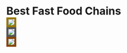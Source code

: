 <!DOCTYPE html>
<html>
<head>
</head>
<body>



<h1>Best Fast Food Chains

<div> 

<img src="https://cdn.iconscout.com/icon/free/png-256/mcdonalds-3384870-2822951.png" style="border:5px solid #970" />

</div>

<div>

<img src="https://d2q79iu7y748jz.cloudfront.net/s/_squarelogo/256x256/783b3fc6777faf3e054f79f520c27e9c" style="border:5px solid #555" />

</div>

<div>

<img src="https://res.cloudinary.com/crunchbase-production/image/upload/c_lpad,h_256,w_256,f_auto,q_auto:eco,dpr_1/v1488265976/k2htrr9z4vsxkjbthskk.png" style="border:5px solid #840" />

</div>


</body>
</html>
